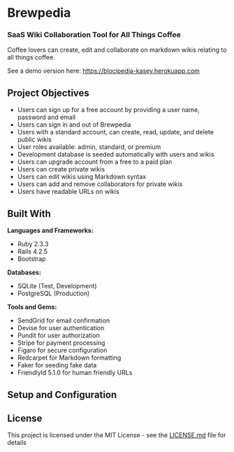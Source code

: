 # Brewpedia

### SaaS Wiki Collaboration Tool for All Things Coffee

Coffee lovers can create, edit and collaborate on markdown wikis relating to all things coffee.

See a demo version here: https://blocipedia-kasey.herokuapp.com

## Project Objectives

- Users can sign up for a free account by providing a user name, password and email
- Users can sign in and out of Brewpedia
- Users with a standard account, can create, read, update, and delete public wikis
- User roles available: admin, standard, or premium
- Development database is seeded automatically with users and wikis
- Users can upgrade account from a free to a paid plan
- Users can create private wikis
- Users can edit wikis using Markdown syntax
- Users can add and remove collaborators for private wikis
- Users have readable URLs on wikis

## Built With

**Languages and Frameworks:**
- Ruby 2.3.3
- Rails 4.2.5
- Bootstrap

**Databases:**
- SQLite (Test, Development)
- PostgreSQL (Production)

**Tools and Gems:**
- SendGrid for email confirmation
- Devise for user authentication
- Pundit for user authorization
- Stripe for payment processing
- Figaro for secure configuration
- Redcarpet for Markdown formatting
- Faker for seeding fake data
- FriendlyId 5.1.0 for human friendly URLs

## Setup and Configuration

## License

This project is licensed under the MIT License - see the [LICENSE.md](LICENSE.md) file for details

